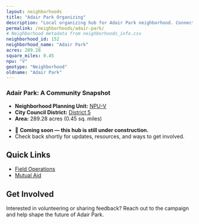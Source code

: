 ```yaml
---
layout: neighborhoods
title: "Adair Park Organizing"
description: "Local organizing hub for Adair Park neighborhood. Connect with field operations, mutual aid, and community organizing efforts."
permalink: /neighborhoods/adair-park/
# Neighborhood metadata from neighborhoods_info.csv
neighborhood_id: 152
neighborhood_name: "Adair Park"
acres: 289.28
square_miles: 0.45
npu: "V"
geotype: "Neighborhood"
oldname: "Adair Park"
---
```


### **Adair Park: A Community Snapshot**

  * **Neighborhood Planning Unit:** [NPU-V](https://www.atlantaga.gov/government/departments/city-planning/neighborhood-planning-units/neighborhood-and-npu-contacts)
  * **City Council District:** [District 5](https://citycouncil.atlantaga.gov/council-members)
  * **Area:** 289.28 acres (0.45 sq. miles)

- 🚧 **Coming soon — this hub is still under construction.**
- Check back shortly for updates, resources, and ways to get involved.

## Quick Links

- [Field Operations](./field-ops/)
- [Mutual Aid](./mutual-aid/)

## Get Involved

Interested in volunteering or sharing feedback? Reach out to the campaign and help shape the future of Adair Park.
